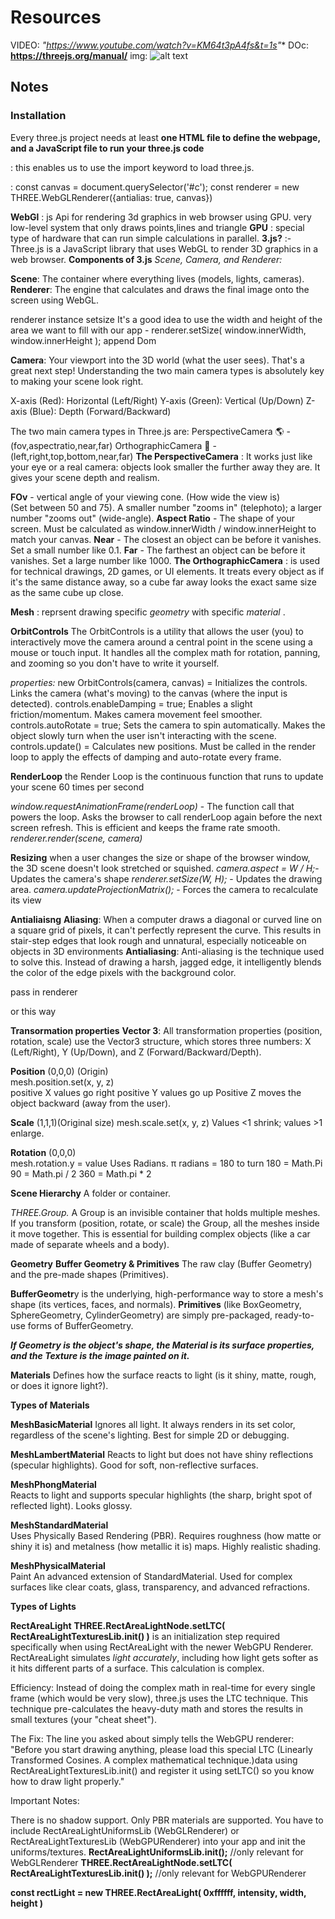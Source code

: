 # Resources

VIDEO: **"https://www.youtube.com/watch?v=KM64t3pA4fs&t=1s*"**
DOc: **https://threejs.org/manual/**
img: 
![alt text](https://threejs.org/manual/resources/images/threejs-structure.svg)
## Notes

### Installation

Every three.js project needs at least **one HTML file to define the webpage, and a JavaScript file to run your three.js code**

_<script type="module">
import * as THREE from 'three';
</script>_ : this enables us to use the import keyword to load three.js.

_<canvas id="c"></canvas>_  : 
const canvas = document.querySelector('#c');
  const renderer = new THREE.WebGLRenderer({antialias: true, canvas})



**WebGl** : js Api for rendering 3d graphics in web browser using GPU.
very low-level system that only draws points,lines and triangle
**GPU** : special type of hardware that can run simple calculations in parallel.
**3.js?** :- Three.js is a JavaScript library that uses WebGL to render 3D graphics in a web browser.
**Components of 3.js**
*Scene, Camera, and Renderer:*

**Scene**: The container where everything lives (models, lights, cameras).
**Renderer**: The engine that calculates and draws the final image onto the screen using WebGL.

renderer instance 
setsize
It's a good idea to use the width and height of the area we want to fill with our app - renderer.setSize( window.innerWidth, window.innerHeight );
append Dom




**Camera**: Your viewport into the 3D world (what the user sees).
That's a great next step! Understanding the two main camera types is absolutely key to making your scene look right.

X-axis (Red): Horizontal (Left/Right)
Y-axis (Green): Vertical (Up/Down)
Z-axis (Blue): Depth (Forward/Backward)

The two main camera types in Three.js are:
PerspectiveCamera 🌎 - (fov,aspectratio,near,far)
OrthographicCamera 📐 - (left,right,top,bottom,near,far)
**The PerspectiveCamera** : It works just like your eye or a real camera: objects look smaller the further away they are. It gives your scene depth and realism.

**FOv** - vertical angle of your viewing cone. (How wide the view is)	
(Set between 50 and 75). A smaller number "zooms in" (telephoto); a larger number "zooms out" (wide-angle).
**Aspect Ratio** - The shape of your screen. 
Must be calculated as window.innerWidth / window.innerHeight to match your canvas.
**Near** - The closest an object can be before it vanishes.	Set a small number like 0.1. 
**Far** - The farthest an object can be before it vanishes.	Set a large number like 1000. 
**The OrthographicCamera** : is used for technical drawings, 2D games, or UI elements. It treats every object as if it's the same distance away, so a cube far away looks the exact same size as the same cube up close.

**Mesh** : reprsent drawing specific _geometry_ with specific _material_ .

**OrbitControls** 
The OrbitControls is a utility that allows the user (you) to interactively move the camera around a central point in the scene using a mouse or touch input. It handles all the complex math for rotation, panning, and zooming so you don't have to write it yourself.

*properties:*
new OrbitControls(camera, canvas) = Initializes the controls.	Links the camera (what's moving) to the canvas (where the input is detected).
controls.enableDamping = true;	Enables a slight friction/momentum.	Makes camera movement feel smoother.
controls.autoRotate = true;	Sets the camera to spin automatically.	Makes the object slowly turn when the user isn't interacting with the scene.
controls.update() = Calculates new positions.	Must be called in the render loop to apply the effects of damping and auto-rotate every frame.

**RenderLoop**
the Render Loop is the continuous function that runs to update your scene 60 times per second

*window.requestAnimationFrame(renderLoop)*	- The function call that powers the loop.	Asks the browser to call renderLoop again before the next screen refresh. This is efficient and keeps the frame rate smooth.
*renderer.render(scene, camera)*

**Resizing**
when a user changes the size or shape of the browser window, the 3D scene doesn't look stretched or squished.
*camera.aspect = W / H;*- Updates the camera's shape
*renderer.setSize(W, H);* -	Updates the drawing area.
*camera.updateProjectionMatrix();*	- Forces the camera to recalculate its view

**Antialiaisng**
**Aliasing**: When a computer draws a diagonal or curved line on a square grid of pixels, it can't perfectly represent the curve. This results in stair-step edges that look rough and unnatural, especially noticeable on objects in 3D environments
**Antialiasing**: Anti-aliasing is the technique used to solve this. Instead of drawing a harsh, jagged edge, it intelligently blends the color of the edge pixels with the background color.

pass in renderer
 <!-- antialias: true // <-- This enables the smoothing! -->

or this way
<!-- const maxPixelRatio = Math.min(window.devicePixelRatio, 2);
renderer.setPixelRatio(maxPixelRatio); -->

**Transormation properties**
**Vector 3**: All transformation properties (position, rotation, scale) use the Vector3 structure, which stores three numbers: 
X (Left/Right), 
Y (Up/Down), and 
Z (Forward/Backward/Depth).

**Position** (0,0,0) (Origin)	
mesh.position.set(x, y, z)	
positive X values go right
positive Y values go up
Positive Z moves the object backward (away from the user).

**Scale** (1,1,1)(Original size) 
mesh.scale.set(x, y, z)	
Values <1 shrink; values >1 enlarge.

**Rotation** (0,0,0)	
mesh.rotation.y =
 value	Uses Radians. π radians = 180
 to turn 180 = Math.Pi
 90 = Math.pi / 2
 360 = Math.pi * 2

**Scene Hierarchy**
A folder or container.

*THREE.Group.*
A Group is an invisible container that holds multiple meshes. If you transform (position, rotate, or scale) the Group, all the meshes inside it move together. This is essential for building complex objects (like a car made of separate wheels and a body).

**Geometry**
**Buffer Geometry & Primitives**
The raw clay (Buffer Geometry) and the pre-made shapes (Primitives).

**BufferGeometr**y is the underlying, high-performance way to store a mesh's shape (its vertices, faces, and normals). 
**Primitives** (like BoxGeometry, SphereGeometry, CylinderGeometry) are simply pre-packaged, ready-to-use forms of BufferGeometry.

***If Geometry is the object's shape, the Material is its surface properties, and the Texture is the image painted on it.***

**Materials**
Defines how the surface reacts to light (is it shiny, matte, rough, or does it ignore light?).

**Types of Materials**

**MeshBasicMaterial**
Ignores all light. 
It always renders in its set color, regardless of the scene's lighting. 
Best for simple 2D or debugging.

**MeshLambertMaterial**
Reacts to light but does not have shiny reflections (specular highlights). Good for soft, non-reflective surfaces.

**MeshPhongMaterial**	
Reacts to light and supports specular highlights (the sharp, bright spot of reflected light). Looks glossy.

**MeshStandardMaterial**	
Uses Physically Based Rendering (PBR). 
Requires roughness (how matte or shiny it is) and metalness (how metallic it is) maps. 
Highly realistic shading.

**MeshPhysicalMaterial**	
 Paint An advanced extension of StandardMaterial. Used for complex surfaces like clear coats, glass, transparency, and advanced refractions.


**Types of Lights**

**RectAreaLight**
**THREE.RectAreaLightNode.setLTC( RectAreaLightTexturesLib.init() )** 
is an initialization step required specifically when using RectAreaLight with the newer WebGPU Renderer.
RectAreaLight simulates _light accurately_, including how light gets softer as it hits different parts of a surface. This calculation is complex.

Efficiency: Instead of doing the complex math in real-time for every single frame (which would be very slow), three.js uses the LTC technique. This technique pre-calculates the heavy-duty math and stores the results in small textures (your "cheat sheet").

The Fix: The line you asked about simply tells the WebGPU renderer: "Before you start drawing anything, please load this special LTC (Linearly Transformed Cosines.	A complex mathematical technique.)data using RectAreaLightTexturesLib.init() and register it using setLTC() so you know how to draw light properly."

Important Notes:

There is no shadow support.
Only PBR materials are supported.
You have to include RectAreaLightUniformsLib (WebGLRenderer) or RectAreaLightTexturesLib (WebGPURenderer) into your app and init the uniforms/textures.
**RectAreaLightUniformsLib.init();** //only relevant for WebGLRenderer
**THREE.RectAreaLightNode.setLTC( RectAreaLightTexturesLib.init() );** //only relevant for WebGPURenderer

**const rectLight = new THREE.RectAreaLight( 0xffffff, intensity, width, height )**

